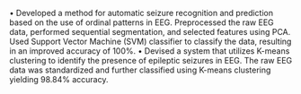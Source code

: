 •	Developed a method for automatic seizure recognition and prediction based on the use of ordinal patterns in EEG. Preprocessed the raw EEG data, performed sequential segmentation, and selected features using PCA. Used Support Vector Machine (SVM) classifier to classify the data, resulting in an improved accuracy of 100%.
•	Devised a system that utilizes K-means clustering to identify the presence of epileptic seizures in EEG. The raw EEG data was standardized and further classified using K-means clustering yielding 98.84% accuracy.
